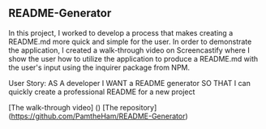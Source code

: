 ## README-Generator
In this project, I worked to develop a process that makes creating a README.md more quick and simple for the user. In order to demonstrate the application, I created a walk-through video on Screencastify where I show the user how to utilize the application to produce a README.md with the user's input using the inquirer package from NPM.



User Story:
AS A developer
I WANT a README generator
SO THAT I can quickly create a professional README for a new project



[The walk-through video] () 
[The repository] (https://github.com/PamtheHam/README-Generator)


